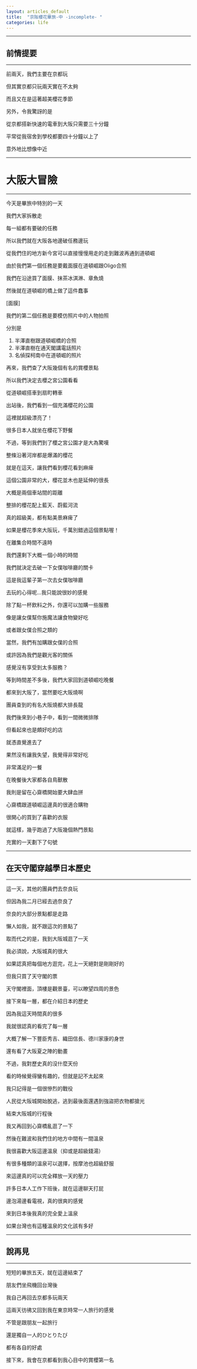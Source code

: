 ```yaml
---
layout: articles_default
title:  "京阪櫻花畢旅-中 -incomplete- "
categories: life
---
```


---
## 前情提要
---

前兩天，我們主要在京都玩

但其實京都只玩兩天實在不太夠

而且又在是這著超美櫻花季節

另外，令我驚訝的是

從京都搭新快速的電車到大阪只需要三十分鐘

平常從我宿舍到學校都要四十分鐘以上了

意外地比想像中近

---
# 大阪大冒險
---

今天是畢旅中特別的一天

我們大家拆散走

每一組都有要破的任務

所以我們就在大阪各地邊破任務邊玩

從我們住的地方新今宮可以直接慢慢用走的走到難波再通到道頓崛

由於我們第一個任務是要戴面膜在道頓崛跟Oligo合照

我們在沿途買了面膜、抹茶冰淇淋、章魚燒

然後就在道頓崛的橋上做了這件蠢事

[面膜]

我們的第二個任務是要模仿照片中的人物拍照

分別是

1. 半澤直樹跟道頓崛橋的合照
2. 半澤直樹在通天閣講電話照片
3. 名偵探柯南中在道頓崛的照片

再來，我們查了大阪幾個有名的賞櫻景點

所以我們決定去櫻之宮公園看看

從道頓崛搭車到扇町轉車

出站後，我們看到一個充滿櫻花的公園

這裡就超級漂亮了！

很多日本人就坐在櫻花下野餐


不過，等到我們到了櫻之宮公園才是大為驚嘆

整條沿著河岸都是爆滿的櫻花

就是在這天，讓我們看到櫻花看到麻痺

這個公園非常的大，櫻花並木也是延伸的很長

大概是兩個車站間的距離

整排的櫻花配上藍天、蔚藍河流

真的超級美，都有點美景麻痺了

如果是櫻花季來大阪玩，千萬別錯過這個景點喔！


在離集合時間不遠時

我們還剩下大概一個小時的時間

我們就決定去破一下女僕咖啡廳的關卡

這是我這輩子第一次去女僕咖啡廳

去玩的心得呢...我只能說很妙的感覺

除了點一杯飲料之外，你還可以加購一些服務

像是讓女僕幫你施魔法讓食物變好吃

或者跟女僕合照之類的

當然，我們有加購跟女僕的合照

或許因為我們是觀光客的關係

感覺沒有享受到太多服務？



等到時間差不多後，我們大家回到道頓崛吃晚餐

都來到大阪了，當然要吃大阪燒啊

團員查到的有名大阪燒都大排長龍

我們後來到小巷子中，看到一間微微排隊

但看起來也是頗好吃的店

就憑直覺進去了

果然沒有讓我失望，我覺得非常好吃

非常滿足的一餐

在晚餐後大家都各自鳥獸散

我則是留在心齋橋開始要大肆血拼

心齋橋跟道頓崛這邊真的很適合購物

很開心的買到了喜歡的衣服

就這樣，幾乎跑過了大阪幾個熱門景點

充實的一天劃下了句號

---
## 在天守閣穿越學日本歷史
---

這一天，其他的團員們去奈良玩

但因為我二月已經去過奈良了

奈良的大部分景點都是走路

懶人如我，就不跟這次的景點了

取而代之的是，我到大阪城逛了一天

我必須說，大阪城真的很大

如果認真把每個地方逛完，花上一天絕對是剛剛好的

但我只買了天守閣的票

天守閣裡面，頂樓是觀景臺，可以瞭望四周的景色


接下來每一層，都在介紹日本的歷史

因為我這天時間真的很多

我就很認真的看完了每一層

大概了解一下豐臣秀吉、織田信長、德川家康的身世

還有看了大阪夏之陣的動畫

不過，我對歷史真的沒什麼天份

看的時候覺得蠻有趣的，但就是記不太起來

我只記得是一個很慘烈的戰役

人民從大阪城開始脫逃，逃到最後面還遇到強盜把衣物都搶光

結束大阪城的行程後

我又再回到心齋橋亂逛了一下

然後在難波和我們住的地方中間有一間溫泉

我很喜歡大阪這邊溫泉（抑或是超級錢湯）

有很多種類的溫泉可以選擇，按摩池也超級舒服

來這邊真的可以完全釋放一天的壓力

許多日本人工作下班後，就在這邊聊天打屁

邊泡湯邊看電視，真的很爽的感覺

來到日本後我真的完全愛上溫泉

如果台灣也有這種溫泉的文化該有多好

---
## 說再見
---

短短的畢旅五天，就在這邊結束了

朋友們坐飛機回台灣後

我自己再回去京都多玩兩天

這兩天彷彿又回到我在東京時常一人旅行的感覺

不管是跟朋友一起旅行

還是獨自一人的ひとりたび

都有各自的好處

接下來，我會在京都看到我心目中的賞櫻第一名

















